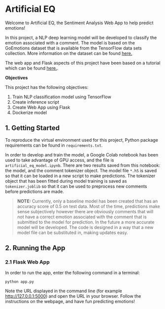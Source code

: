 # Artificial EQ

Welcome to Artificial EQ, the Sentiment Analysis Web App to help predict emotions!

In this project, a NLP deep learning model will be developed to classify the emotion associated with a comment. The model is based on the GoEmotions dataset that is available from the TensorFlow data sets collection. More information on the dataset can be found [here.](https://github.com/google-research/google-research/tree/master/goemotions)

The web app and Flask aspects of this project have been based on a tutorial which can be found [here.](https://towardsdatascience.com/how-to-easily-deploy-machine-learning-models-using-flask-b95af8fe34d4).


**Objectives**

This project has the following objectives:

1. Train NLP classification model using TensorFlow
2. Create inference script
3. Create Web App using Flask
4. Dockerize model

## 1. Getting Started

To reproduce the virtual environment used for this project, Python package requirements can be found in `requirements.txt`.

In order to develop and train the model, a Google Colab notebook has been used to take advantage of GPU access, and the file is `artificial_eq_model.ipynb`. There are two results saved from this notebook: the model, and the comment tokenizer object. The model file `*.h5` is saved so that it can be loaded in a new script to make predictions. The tokenizer object that has been fitted during model training is saved as `tokenizer.joblib` so that it can be used to preprocess new comments before predictions are made.

>**NOTE:** Currently, only a baseline model has been created that has an accuracy score of 0.5 on test data. Most of the time, predictions make sense subjectively however there are obviously comments that will not have a correct emotion associated with the comment that is submitted to the model for prediction. In the future a more accurate model will be developed. The code is designed in a way that a new model file can be substituted in, making updates easy.

## 2. Running the App

### 2.1 Flask Web App
In order to run the app, enter the following command in a terminal:
```
python app.py
```

Note the URL displayed in the command line (for example http://127.0.0.1:5000) and open the URL in your browser. Follow the instructions on the webpage, and have fun predicting emotions!